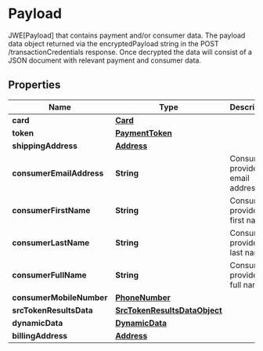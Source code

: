 

# Payload

JWE[Payload] that contains payment and/or consumer data. The payload data object returned via the encryptedPayload string in the POST /transactionCredentials response. Once decrypted the data will consist of a JSON document with relevant payment and consumer data.

## Properties

| Name | Type | Description | Notes |
|------------ | ------------- | ------------- | -------------|
|**card** | [**Card**](Card.md) |  |  [optional] |
|**token** | [**PaymentToken**](PaymentToken.md) |  |  [optional] |
|**shippingAddress** | [**Address**](Address.md) |  |  [optional] |
|**consumerEmailAddress** | **String** | Consumer-provided email address. |  [optional] |
|**consumerFirstName** | **String** | Consumer-provided first name. |  [optional] |
|**consumerLastName** | **String** | Consumer-provided last name. |  [optional] |
|**consumerFullName** | **String** | Consumer-provided full name. |  [optional] |
|**consumerMobileNumber** | [**PhoneNumber**](PhoneNumber.md) |  |  [optional] |
|**srcTokenResultsData** | [**SrcTokenResultsDataObject**](SrcTokenResultsDataObject.md) |  |  [optional] |
|**dynamicData** | [**DynamicData**](DynamicData.md) |  |  [optional] |
|**billingAddress** | [**Address**](Address.md) |  |  [optional] |



